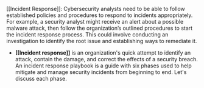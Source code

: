 [[Incident Response]]: Cybersecurity analysts need to be able to follow established policies and procedures to respond to incidents appropriately. For example, a security analyst might receive an alert about a possible malware attack, then follow the organization’s outlined procedures to start the incident response process. This could involve conducting an investigation to identify the root issue and establishing ways to remediate it.

- **[[Incident response]]** is an organization's quick attempt to identify an attack, contain the damage, and correct the effects of a security breach. An incident response playbook is a guide with six phases used to help mitigate and manage security incidents from beginning to end. Let's discuss each phase. 